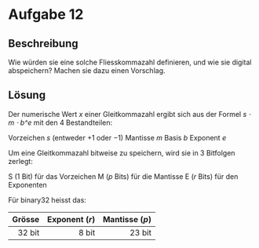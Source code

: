 # Aufgabe 12

## Beschreibung

Wie würden sie eine solche Fliesskommazahl definieren, und wie sie digital abspeichern?
Machen sie dazu einen Vorschlag.

## Lösung

Der numerische Wert *x* einer Gleitkommazahl ergibt sich aus der Formel 
*s ⋅ m ⋅ b^e* mit den 4 Bestandteilen:

Vorzeichen *s* (entweder +1 oder −1)
Mantisse *m*
Basis *b*
Exponent *e*

Um eine Gleitkommazahl bitweise zu speichern, wird sie in 3 Bitfolgen zerlegt:

S (1 Bit) für das Vorzeichen
M (*p* Bits) für die Mantisse
E (*r* Bits) für den Exponenten

Für binary32 heisst das:

| Grösse | Exponent (*r*) | Mantisse (*p*) |
|-------:|---------------:|---------------:|
| 32 bit |          8 bit |         23 bit |
